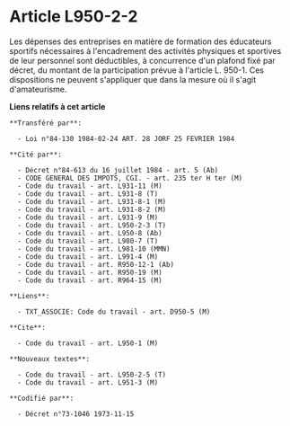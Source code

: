# Article L950-2-2

Les dépenses des entreprises en matière de formation des éducateurs sportifs nécessaires à l'encadrement des activités
physiques et sportives de leur personnel sont déductibles, à concurrence d'un plafond fixé par décret, du montant de la
participation prévue à l'article L. 950-1. Ces dispositions ne peuvent s'appliquer que dans la mesure où il s'agit
d'amateurisme.

**Liens relatifs à cet article**

	**Transféré par**:

	  - Loi n°84-130 1984-02-24 ART. 28 JORF 25 FEVRIER 1984

	**Cité par**:

	  - Décret n°84-613 du 16 juillet 1984 - art. 5 (Ab)
	  - CODE GENERAL DES IMPOTS, CGI. - art. 235 ter H ter (M)
	  - Code du travail - art. L931-11 (M)
	  - Code du travail - art. L931-8 (T)
	  - Code du travail - art. L931-8-1 (M)
	  - Code du travail - art. L931-8-2 (M)
	  - Code du travail - art. L931-9 (M)
	  - Code du travail - art. L950-2-3 (T)
	  - Code du travail - art. L950-8 (Ab)
	  - Code du travail - art. L980-7 (T)
	  - Code du travail - art. L981-10 (MMN)
	  - Code du travail - art. L991-4 (M)
	  - Code du travail - art. R950-12-1 (Ab)
	  - Code du travail - art. R950-19 (M)
	  - Code du travail - art. R964-15 (M)

	**Liens**:

	  - TXT_ASSOCIE: Code du travail - art. D950-5 (M)

	**Cite**:

	  - Code du travail - art. L950-1 (M)

	**Nouveaux textes**:

	  - Code du travail - art. L950-2-5 (T)
	  - Code du travail - art. L951-3 (M)

	**Codifié par**:

	  - Décret n°73-1046 1973-11-15
